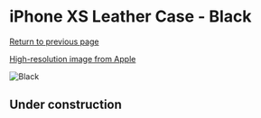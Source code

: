 # iPhone XS Leather Case - Black

[Return to previous page](/iphone_x)

[High-resolution image from Apple](https://store.storeimages.cdn-apple.com/8756/as-images.apple.com/is/MRWM2?wid=4500&hei=4500&fmt=png)

<div style="width: 500px"><img src="/everyphone/MRWM2.png" alt="Black"></div>

## Under construction
